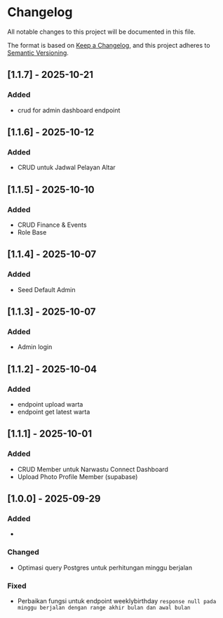 # Changelog
All notable changes to this project will be documented in this file.

The format is based on [Keep a Changelog](https://keepachangelog.com/en/1.1.0/),
and this project adheres to [Semantic Versioning](https://semver.org/spec/v2.0.0.html).

<!-- 

## [Unreleased]
## [1.1.7] - 2025-10-21
### Added
- crud for admin dashboard endpoint

### Changed
- 

### Fixed
- 

### Security
-

-->

## [1.1.7] - 2025-10-21
### Added
- crud for admin dashboard endpoint

## [1.1.6] - 2025-10-12
### Added
- CRUD untuk Jadwal Pelayan Altar

## [1.1.5] - 2025-10-10
### Added
- CRUD Finance & Events
- Role Base 

## [1.1.4] - 2025-10-07
### Added
- Seed Default Admin

## [1.1.3] - 2025-10-07
### Added
- Admin login

## [1.1.2] - 2025-10-04
### Added
- endpoint upload warta
- endpoint get latest warta

## [1.1.1] - 2025-10-01
### Added
- CRUD Member untuk Narwastu Connect Dashboard
- Upload Photo Profile Member (supabase)


## [1.0.0] - 2025-09-29
### Added
- 

### Changed
- Optimasi query Postgres untuk perhitungan minggu berjalan

### Fixed
- Perbaikan fungsi untuk endpoint weeklybirthday `response null pada minggu berjalan dengan range akhir bulan dan awal bulan`